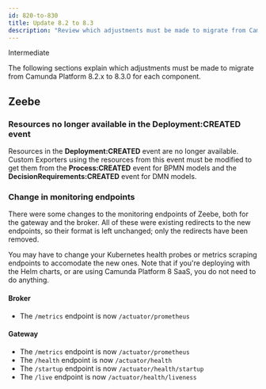```yaml
---
id: 820-to-830
title: Update 8.2 to 8.3
description: "Review which adjustments must be made to migrate from Camunda Platform 8.2.x to Camunda Platform 8.3.0."
---
```


<span class="badge badge--primary">Intermediate</span>

The following sections explain which adjustments must be made to migrate from Camunda Platform 8.2.x to 8.3.0 for each component.

## Zeebe

### Resources no longer available in the Deployment:CREATED event

Resources in the **Deployment:CREATED** event are no longer available. Custom Exporters using the resources from this event must be modified to get them from the **Process:CREATED** event for BPMN models and the **DecisionRequirements:CREATED** event for DMN models.

### Change in monitoring endpoints

There were some changes to the monitoring endpoints of Zeebe, both for the gateway and the broker. All of these were existing redirects to the new endpoints, so their format is left unchanged; only the redirects have been removed.

You may have to change your Kubernetes health probes or metrics scraping endpoints to accomodate the new ones. Note that if you're deploying with the Helm charts, or are using Camunda Platform 8 SaaS, you do not need to do anything.

#### Broker

- The `/metrics` endpoint is now `/actuator/prometheus`

#### Gateway

- The `/metrics` endpoint is now `/actuator/prometheus`
- The `/health` endpoint is now `/actuator/health`
- The `/startup` endpoint is now `/actuator/health/startup`
- The `/live` endpoint is now `/actuator/health/liveness`
